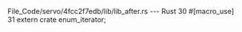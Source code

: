 File_Code/servo/4fcc2f7edb/lib/lib_after.rs --- Rust
30 #[macro_use]                                                                                                                                                
31 extern crate enum_iterator;                                                                                                                                 

